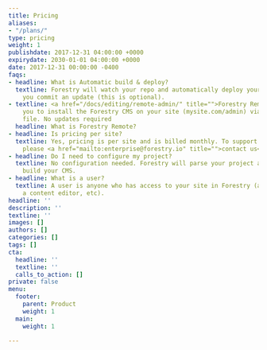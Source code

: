 ```yaml
---
title: Pricing
aliases:
- "/plans/"
type: pricing
weight: 1
publishdate: 2017-12-31 04:00:00 +0000
expirydate: 2030-01-01 04:00:00 +0000
date: 2017-12-31 00:00:00 -0400
faqs:
- headline: What is Automatic build & deploy?
  textline: Forestry will watch your repo and automatically deploy your site whenever
    you commit an update (this is optional).
- textline: <a href="/docs/editing/remote-admin/" title="">Forestry Remote</a> allows
    you to install the Forestry CMS on your site (mysite.com/admin) via a single html
    file. No updates required
  headline: What is Forestry Remote?
- headline: Is pricing per site?
  textline: Yes, pricing is per site and is billed monthly. To support multiple sites,
    please <a href="mailto:enterprise@forestry.io" title="">contact us</a>.
- headline: Do I need to configure my project?
  textline: No configuration needed. Forestry will parse your project and automatically
    build your CMS.
- headline: What is a user?
  textline: A user is anyone who has access to your site in Forestry (a developer,
    a content editor, etc).
headline: ''
description: ''
textline: ''
images: []
authors: []
categories: []
tags: []
cta:
  headline: ''
  textline: ''
  calls_to_action: []
private: false
menu:
  footer:
    parent: Product
    weight: 1
  main:
    weight: 1

---
```


